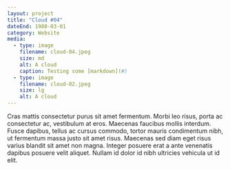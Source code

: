 ```yaml
---
layout: project
title: "Cloud #04"
dateEnd: 1980-03-01
category: Website
media:
  - type: image
    filename: cloud-04.jpeg
    size: md
    alt: A cloud
    caption: Testing some [markdown](#)
  - type: image
    filename: cloud-02.jpeg
    size: lg
    alt: A cloud
---
```


Cras mattis consectetur purus sit amet fermentum. Morbi leo risus, porta ac consectetur ac, vestibulum at eros. Maecenas faucibus mollis interdum. Fusce dapibus, tellus ac cursus commodo, tortor mauris condimentum nibh, ut fermentum massa justo sit amet risus. Maecenas sed diam eget risus varius blandit sit amet non magna. Integer posuere erat a ante venenatis dapibus posuere velit aliquet. Nullam id dolor id nibh ultricies vehicula ut id elit.
